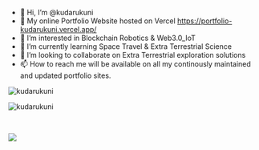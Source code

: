 - 👋 Hi, I’m @kudarukuni
- 🚀 My online Portfolio Website hosted on Vercel https://portfolio-kudarukuni.vercel.app/
- 👀 I’m interested in Blockchain Robotics & Web3.0_IoT
- 🌱 I’m currently learning Space Travel & Extra Terrestrial Science
- 💞️ I’m looking to collaborate on Extra Terrestrial exploration solutions
- 📫 How to reach me will be available on all my continously maintained and updated portfolio sites.

<p><img align="left" src="https://github-readme-stats.vercel.app/api/top-langs?username=kudarukuni&show_icons=true&locale=en&layout=compact" alt="kudarukuni"/></p>
<br/>
<p><img align="center" src="https://github-readme-stats.vercel.app/api?username=kudarukuni&show_icons=true&locale=en" alt="kudarukuni"/></p>
<br/>
<p><img align="center" src="https://streak-stats.demolab.com?user=kudarukuni&theme=nightowl&hide_border=true"/></p>

